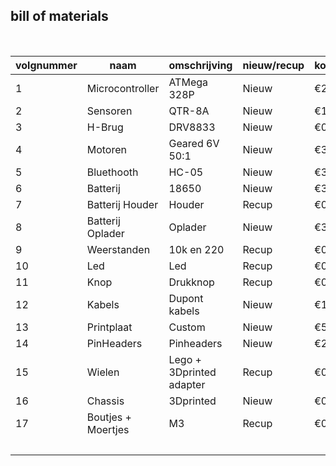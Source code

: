 ## bill of materials
<br />

|volgnummer|naam|omschrijving|nieuw/recup|kostprijs/stuk|aantal|subtotaal|
|----------|----|------------|-----------|---------|------|---------|
|         1|  Microcontroller |   ATMega 328P         |  Nieuw         |  €2,61            |  1    |   €2,61      |
|         2|  Sensoren  |  QTR-8A          |  Nieuw          |  €1,24      | 1     |  €1,24       |
|         3|  H-Brug  |  DRV8833          |  Nieuw          |  €0,48      |  1    |  €0,48       |
|         4|  Motoren  |  Geared 6V 50:1         |  Nieuw          | €3,25       |  2    |   €6,50      |
|         5|  Bluethooth  |   HC-05         |  Nieuw          |  €3,90      | 1     |   €3,90      |
|         6|  Batterij  |   18650         |   Nieuw         |  €3,50      |  2    |  €7       |
|         7|  Batterij Houder  |  Houder          |  Recup          |  €0      |  1    |  €0       |
|         8|  Batterij Oplader |  Oplader          |  Nieuw          |  €3,69      |  1    |  €3,69       |
|         9|  Weerstanden  |  10k en 220          |  Recup          |   €0     | 3     |  €0       |
|        10|  Led  |  Led          |  Recup          |  €0      |  2    |  €0       |
|        11|  Knop  |  Drukknop          |   Recup         |   €0     |  1    |  €0       |
|        12|  Kabels  |  Dupont kabels          |   Nieuw         |  €1,25      |  1    |  €1,25       |
|        13|  Printplaat  |  Custom          |  Nieuw          |  €5      | 1     |  €5       |
|        14|  PinHeaders  |   Pinheaders         |  Nieuw          |  €2,22      | 1     |  €2,22       |
|        15|  Wielen  |  Lego + 3Dprinted adapter     |  Recup          |  €0      | 2     |   €0      |
|        16|  Chassis  |  3Dprinted          |  Nieuw          |  €0,65      |  1    |  €0,65       |
|        17|  Boutjes + Moertjes  | M3           |   Recup         |  €0      | 7     |  €0       |
|          |    |              |            |       | TOTAAL     |  €34,54        |
